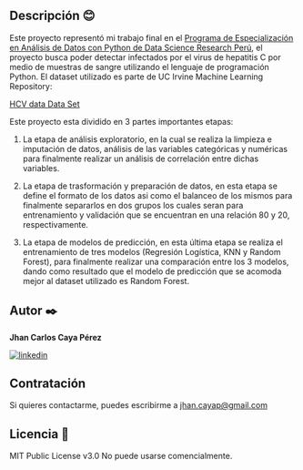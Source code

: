 ## Descripción 😊

Este proyecto representó mi trabajo final en el [Programa de Especialización en Análisis de Datos con Python de Data Science Research Perú](https://drive.google.com/file/d/1DOwuVodwuh-Ec_fF-qsiCSzIvVybSMgY/view?usp=sharing), el proyecto busca poder detectar infectados por el virus de hepatitis C por medio de muestras de sangre utilizando el lenguaje de programación Python. 
El dataset utilizado es parte de UC Irvine Machine Learning Repository:

[HCV data Data Set](https://archive.ics.uci.edu/ml/datasets/HCV+data) 

Este proyecto esta dividido en 3 partes importantes etapas:
1. La etapa de análisis exploratorio, en la cual se realiza la limpieza e imputación de datos, análisis de las variables categóricas y numéricas para finalmente realizar un análisis de correlación entre dichas variables.

2. La etapa de trasformación y preparación de datos, en esta etapa se define el formato de los datos asi como el balanceo de los mismos para finalmente separarlos en dos grupos los cuales seran para entrenamiento y validación que se encuentran en una relación 80 y 20, respectivamente.

3. La etapa de modelos de predicción, en esta última etapa se realiza el entrenamiento de tres modelos (Regresión Logística, KNN y Random Forest), para finalmente realizar una comparación entre los 3 modelos, dando como resultado que el modelo de predicción que se acomoda mejor al dataset utilizado es Random Forest.


## Autor ✒️
**Jhan Carlos Caya Pérez**

[![linkedin](https://img.shields.io/static/v1?label=&message=linkedin&color=0e76a8&logo=linkedin&logoColor=white&style=for-the-badge)](https://www.linkedin.com/in/jhancp/)

## Contratación
Si quieres contactarme, puedes escribirme a jhan.cayap@gmail.com 

## Licencia 📄
MIT Public License v3.0
No puede usarse comencialmente.
